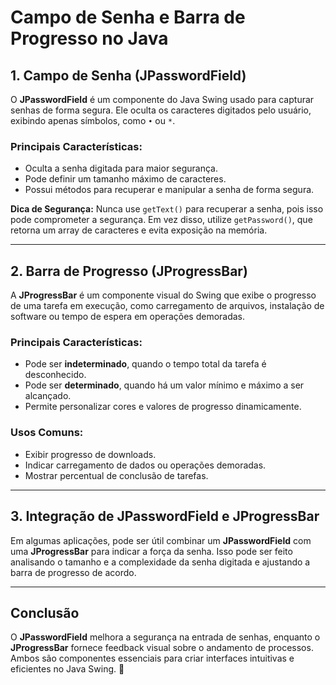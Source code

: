# **Campo de Senha e Barra de Progresso no Java**  

## **1. Campo de Senha (JPasswordField)**  
O **JPasswordField** é um componente do Java Swing usado para capturar senhas de forma segura. Ele oculta os caracteres digitados pelo usuário, exibindo apenas símbolos, como `•` ou `*`.  

### **Principais Características:**  
- Oculta a senha digitada para maior segurança.  
- Pode definir um tamanho máximo de caracteres.  
- Possui métodos para recuperar e manipular a senha de forma segura.  

 **Dica de Segurança:** Nunca use `getText()` para recuperar a senha, pois isso pode comprometer a segurança. Em vez disso, utilize `getPassword()`, que retorna um array de caracteres e evita exposição na memória.  

---

## **2. Barra de Progresso (JProgressBar)**  
A **JProgressBar** é um componente visual do Swing que exibe o progresso de uma tarefa em execução, como carregamento de arquivos, instalação de software ou tempo de espera em operações demoradas.  

### **Principais Características:**  
- Pode ser **indeterminado**, quando o tempo total da tarefa é desconhecido.  
- Pode ser **determinado**, quando há um valor mínimo e máximo a ser alcançado.  
- Permite personalizar cores e valores de progresso dinamicamente.  

### **Usos Comuns:**  
- Exibir progresso de downloads.  
- Indicar carregamento de dados ou operações demoradas.  
- Mostrar percentual de conclusão de tarefas.  

---

## **3. Integração de JPasswordField e JProgressBar**  
Em algumas aplicações, pode ser útil combinar um **JPasswordField** com uma **JProgressBar** para indicar a força da senha. Isso pode ser feito analisando o tamanho e a complexidade da senha digitada e ajustando a barra de progresso de acordo.  

---

## **Conclusão**  
O **JPasswordField** melhora a segurança na entrada de senhas, enquanto o **JProgressBar** fornece feedback visual sobre o andamento de processos. Ambos são componentes essenciais para criar interfaces intuitivas e eficientes no Java Swing. 🚀
